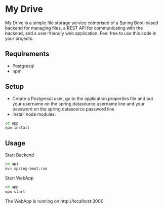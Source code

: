 # My Drive

My Drive is a simple file storage service comprised of a Spring Boot-based backend for managing files, a REST API for communicating with the backend, and a user-friendly web application.
Feel free to use this code in your projects.

## Requirements 
- Postgresql
- npm

## Setup
- Create a Postgresql user, go to the application.properties file and put your username on the spring.datasource.username line and your password on the spring.datasource.password line.
- Install node modules:
```bash
cd app
npm install 
```

## Usage

Start Backend
```bash
cd api
mvn spring-boot:run 
```

Start WebApp
```bash
cd app
npm start
```

The WebApp is running on http://localhost:3000
